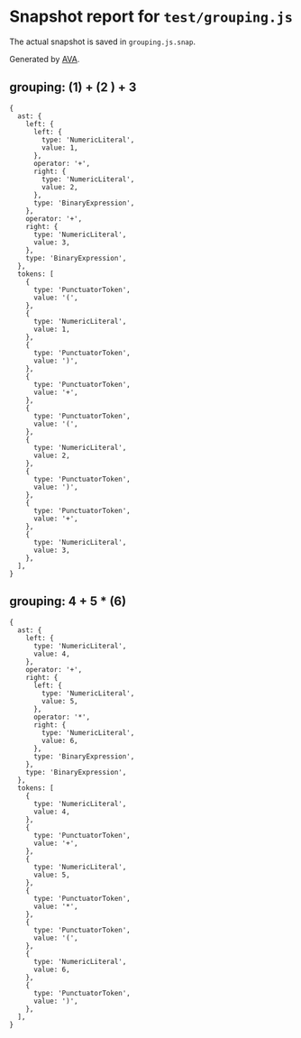 # Snapshot report for `test/grouping.js`

The actual snapshot is saved in `grouping.js.snap`.

Generated by [AVA](https://ava.li).

## grouping: (1) + (2  ) + 3

    {
      ast: {
        left: {
          left: {
            type: 'NumericLiteral',
            value: 1,
          },
          operator: '+',
          right: {
            type: 'NumericLiteral',
            value: 2,
          },
          type: 'BinaryExpression',
        },
        operator: '+',
        right: {
          type: 'NumericLiteral',
          value: 3,
        },
        type: 'BinaryExpression',
      },
      tokens: [
        {
          type: 'PunctuatorToken',
          value: '(',
        },
        {
          type: 'NumericLiteral',
          value: 1,
        },
        {
          type: 'PunctuatorToken',
          value: ')',
        },
        {
          type: 'PunctuatorToken',
          value: '+',
        },
        {
          type: 'PunctuatorToken',
          value: '(',
        },
        {
          type: 'NumericLiteral',
          value: 2,
        },
        {
          type: 'PunctuatorToken',
          value: ')',
        },
        {
          type: 'PunctuatorToken',
          value: '+',
        },
        {
          type: 'NumericLiteral',
          value: 3,
        },
      ],
    }

## grouping: 4 + 5 * (6)

    {
      ast: {
        left: {
          type: 'NumericLiteral',
          value: 4,
        },
        operator: '+',
        right: {
          left: {
            type: 'NumericLiteral',
            value: 5,
          },
          operator: '*',
          right: {
            type: 'NumericLiteral',
            value: 6,
          },
          type: 'BinaryExpression',
        },
        type: 'BinaryExpression',
      },
      tokens: [
        {
          type: 'NumericLiteral',
          value: 4,
        },
        {
          type: 'PunctuatorToken',
          value: '+',
        },
        {
          type: 'NumericLiteral',
          value: 5,
        },
        {
          type: 'PunctuatorToken',
          value: '*',
        },
        {
          type: 'PunctuatorToken',
          value: '(',
        },
        {
          type: 'NumericLiteral',
          value: 6,
        },
        {
          type: 'PunctuatorToken',
          value: ')',
        },
      ],
    }
